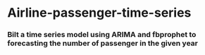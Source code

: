 # Airline-passenger-time-series

### Bilt a time series model using ARIMA and fbprophet to forecasting the number of passenger in the given year
